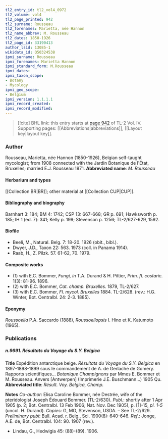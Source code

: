 ```yaml
---
tl2_entry_id: tl2_vol4_0972
tl2_volume: vol4
tl2_page_printed: 942
tl2_surname: Rousseau
tl2_forenames: Marietta, née Hannon
tl2_name_abbrev: M. Rousseau
tl2_dates: 1850-1926
tl2_page_id: 33190413
author_lsid: 13085-1
wikidata_id: Q50324538
ipni_surname: Rousseau
ipni_forenames: Marietta Hannon
ipni_standard_form: M.Rousseau
ipni_dates: 
ipni_taxon_scope: 
- Botany
- Mycology
ipni_geo_scope: 
- Belgium
ipni_version: 1.1.1.1
ipni_record_created: 
ipni_record_modified:
---
```



> [!cite] BHL link: this entry starts at [page 942](https://www.biodiversitylibrary.org/page/33190413) of TL-2 Vol. IV.
> Supporting pages: [[Abbreviations|abbreviations]], [[Layout key|layout key]].

### Author

Rousseau, Marietta, née Hannon (1850-1926), Belgian self-taught mycologist; from 1908 connected with the Jardin Botanique de l'État, Bruxelles; married E.J. Rousseau 1871. 
**Abbreviated name**: *M. Rousseau*

#### Herbarium and types

[[Collection BR|BR]]; other material at [[Collection CUP|CUP]].

#### Bibliography and biography

Barnhart 3: 184; BM 4: 1742; CSP 13: 667-668; GR p. 691; Hawksworth p. 185; IH 1 (ed. 7): 341; Kelly p. 199; Stevenson p. 1256; TL-2/627-629, 1592.

#### Biofile

- Beeli, M., Natural. Belg. 7: 18-20. 1926 (obit., bibl.).
- Dwyer, J.D., Taxon 22: 563. 1973 (coll. in Panama 1914).
- Raab, H., Z. Pilzk. 57. 61-62, 70. 1979.

#### Composite works

- (1) with E.C. Bommer, *Fungi, in* T.A. Durand & H. Pittier, *Prim. fl. costaric.* 1(3): 81-96. 1896.
- (2) with E.C. Bommer, *Cat. champ. Bruxelles.* 1879, TL-2/627.
- (3) with E.C. Bommer, *Fl. mycol. Bruxelles* 1884. TL-2/628. (rev.: H.G. Winter, Bot. Centralbl. 24: 2-3. 1885).

#### Eponymy

*Roussoella* P.A. Saccardo (1888), *Roussoellopsis* I. Hino et K. Katumoto (1965).

### Publications

##### n.9691. Résultats du Voyage du S.Y. Belgica

**Title**
Expédition antarctique belge. *Résultats du Voyage du S.Y. Belgica* en 1897-1898-1899 sous le commandement de A. de Gerlache de Gomery. Rapports scientifiques... *Botanique Champignons* par Mmes E. Bommer et M. Rousseau. Anvers \[Antwerpen\] (Imprimerie J.E. Buschmann...) 1905 Qu.
**Abbreviated title**: *Résult. Voy. Belgica, Champ.*

**Notes**
*Co-author*: Elisa Caroline Bommer, née Destrée, wife of the pteridologist Joseph Édouard Bommer. (TL-2/630).
*Publ*.: shortly after 1 Apr 1905 (p. 2; Bot. Centralbl. 13 Feb 1906; Nat. Nov. Dec 1905), p. \[1\]-15, *pl. 1-5* (uncol. H. Durand). *Copies*: G, MO, Stevenson, USDA. – See TL-2/629.
*Preliminary pubi*: Bull. Acad. r. Belg., Sci. 1900(8): 640-646.
*Ref*.: Jonge, A.E. de, Bot. Centralbl. 104: 90. 1907 (rev.).
- Lindau, G., Hedwigia 45: (88)-(89). 1906.

